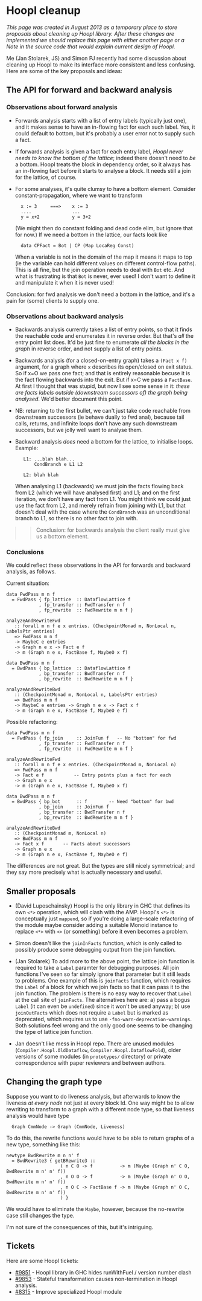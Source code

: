 # Hoopl cleanup

*This page was created in August 2013 as a temporary place to store proposals about cleaning up Hoopl library. After these changes are implemented we should replace this page with either another page or a Note in the source code that would explain current design of Hoopl.*


Me (Jan Stolarek, JS) and Simon PJ recently had some discussion about cleaning up Hoopl to make its interface more consistent and less confusing. Here are some of the key proposals and ideas:

## The API for forward and backward analysis

### Observations about forward analysis

- Forwards analysis starts with a list of entry labels (typically just one), and it makes sense to have an in-flowing fact for each such label.  Yes, it could default to bottom, but it's probably a user error not to supply such a fact.

- If forwards analysis is given a fact for each entry label, *Hoopl never needs to know the bottom of the lattice*; indeed there doesn't need to *be* a bottom.  Hoopl treats the block in dependency order, so it always has an in-flowing fact before it starts to analyse a block.  It needs still a join for the lattice, of course.

- For some analyses, it's quite clumsy to have a bottom element. Consider constant-propagation, where we want to transform

  ```wiki
    x := 3     ===>    x := 3
    ....               ...
    y = x+2            y = 3+2
  ```

  (We might then do constant folding and dead code elim, but ignore that for now.)  If we need a bottom in the lattice, our facts look like

  ```wiki
    data CPFact = Bot | CP (Map LocaReg Const)
  ```

  When a variable is not in the domain of the map it means it maps to top (ie the variable can hold different values on different control-flow paths).  This is all fine, but the join operation needs to deal with `Bot` etc.  And what is frustrating is that `Bot` is never, ever used!  I don't want to define it and manipulate it when it is never used!


Conclusion: for fwd analysis we don't need a bottom in the lattice, and it's a pain for (some) clients to supply one.

### Observations about backward analysis

- Backwards analysis currently takes a list of entry points, so
  that it finds the reachable code and enumerates it in reverse
  order.  But that's *all* the entry point list does.  It'd be just fine
  to enumerate *all the blocks in the graph* in reverse order, and not supply
  a list of entry points.

- Backwards analysis (for a closed-on-entry graph) takes a `(Fact x f)` argument, for 
  a graph where `x` describes its open/closed on exit status.  So if x=O we pass one fact; 
  and that is entirely reasonable becuse it is the fact flowing backwards into the exit.
  But if x=C we pass a `FactBase`.  At first I thought that was stupid, but now I see 
  some sense in it: *these are facts labels outside (downstream successors of) the graph being analysed*.
  We'd better document this point.

- NB: returning to the first bullet, we can't just take code
  reachable from downstream successors (ie behave dually to fwd
  anal), because tail calls, returns, and infinite loops don't
  have any such downstream successors, but we jolly well want to
  analyse them.

- Backward analysis *does* need a bottom for the lattice, to initialise loops. Example:

  ```wiki
     L1: ...blah blah...
         CondBranch e L1 L2

     L2: blah blah
  ```

  When analysing L1 (backwards) we must join the facts flowing back from L2
  (which we will have analysed first) and L1; and on the first iteration, we don't 
  have any fact from L1.  You might think we could just use the fact from L2, and 
  merely refrain from joining with L1, but that doesn't deal with the case where
  the `CondBranch` was an unconditional branch to L1, so there is no other fact
  to join with.

> >
> > Conclusion: for backwards analysis the client really must give us a bottom element.

### Conclusions


We could reflect these observations in the API for forwards and backward analysis, as follows.


Current situation:

```wiki
data FwdPass m n f
  = FwdPass { fp_lattice  :: DataflowLattice f
            , fp_transfer :: FwdTransfer n f
            , fp_rewrite  :: FwdRewrite m n f }

analyzeAndRewriteFwd
   :: forall m n f e x entries. (CheckpointMonad m, NonLocal n, LabelsPtr entries)
   => FwdPass m n f
   -> MaybeC e entries
   -> Graph n e x -> Fact e f
   -> m (Graph n e x, FactBase f, MaybeO x f)

data BwdPass m n f
  = BwdPass { bp_lattice  :: DataflowLattice f
            , bp_transfer :: BwdTransfer n f
            , bp_rewrite  :: BwdRewrite m n f }

analyzeAndRewriteBwd
   :: (CheckpointMonad m, NonLocal n, LabelsPtr entries)
   => BwdPass m n f
   -> MaybeC e entries -> Graph n e x -> Fact x f
   -> m (Graph n e x, FactBase f, MaybeO e f)
```


Possible refactoring:

```wiki
data FwdPass m n f
  = FwdPass { fp_join     :: JoinFun f   -- No "bottom" for fwd
            , fp_transfer :: FwdTransfer n f
            , fp_rewrite  :: FwdRewrite m n f }

analyzeAndRewriteFwd
   :: forall m n f e x entries. (CheckpointMonad m, NonLocal n)
   => FwdPass m n f
   -> Fact e f           -- Entry points plus a fact for each
   -> Graph n e x 
   -> m (Graph n e x, FactBase f, MaybeO x f)

data BwdPass m n f
  = BwdPass { bp_bot      :: f        -- Need "bottom" for bwd
            , bp_join     :: JoinFun f
            , bp_transfer :: BwdTransfer n f
            , bp_rewrite  :: BwdRewrite m n f }

analyzeAndRewriteBwd
   :: (CheckpointMonad m, NonLocal n)
   => BwdPass m n f
   -> Fact x f       -- Facts about successors
   -> Graph n e x
   -> m (Graph n e x, FactBase f, MaybeO e f)
```


The differences are not great. But the types are still nicely symmetrical; and they
say more precisely what is
actually necessary and useful.

## Smaller proposals

- (David Luposchainsky) Hoopl is the only library in GHC that defines its own `<*>` operation, 
  which will clash with the AMP. Hoopl's `<*>` is conceptually
  just `mappend`, so if you're doing a large-scale refactoring of the
  module maybe consider adding a suitable Monoid instance to replace `<*>`
  with `<>` (or something) before it even becomes a problem.

- Simon doesn't like the `joinInFacts` function, which is only called to possibly produce some debugging output from the join function.

- (Jan Stolarek) To add more to the above point, the lattice join function is required to take a `Label` paramter for debugging purposes. All join functions I've seen so far simply ignore that parameter but it still leads to problems. One example of this is `joinFacts` function, which requires the `Label` of a block for which we join facts so that it can pass it to the join function. The problem is there is no easy way to recover that `Label` at the call site of `joinFacts`. The alternatives here are: a) pass a bogus `Label` (it can even be `undefined`) since it won't be used anyway; b) use `joinOutFacts` which does not require a `Label` but is marked as deprecated, which requires us to use `-fno-warn-deprecation-warnings`. Both solutions feel wrong and the only good one seems to be changing the type of lattice join function.

- Jan doesn't like mess in Hoopl repo. There are unused modules (`Compiler.Hoopl.OldDataflow`, `Compiler.Hoopl.DataflowFold`), older versions of some modules (in `prototypes/` directory) or private correspondence with paper reviewers and between authors.

## Changing the graph type


Suppose you want to do liveness analysis, but afterwards to know the liveness *at every node* not just at every block Id.  One way might be to allow rewriting to transform to a graph with a different node type, so that liveness analysis would have type

```wiki
  Graph CmmNode -> Graph (CmmNode, Liveness)
```


To do this, the rewrite functions would have to be able to return graphs of a new type, something like this:

```wiki
newtype BwdRewrite m n n' f 
  = BwdRewrite3 { getBRewrite3 ::
                    ( n C O -> f          -> m (Maybe (Graph n' C O, BwdRewrite m n' n' f))
                    , n O O -> f          -> m (Maybe (Graph n' O O, BwdRewrite m n' n' f))
                    , n O C -> FactBase f -> m (Maybe (Graph n' O C, BwdRewrite m n' n' f))
                    ) }
```


We would have to eliminate the `Maybe`, however, because the no-rewrite case still changes the type.  


I'm not sure of the consequences of this, but it's intriguing.

## Tickets


Here are some Hoopl tickets: 

- [\#9851](https://gitlab.haskell.org//ghc/ghc/issues/9851) - Hoopl library in GHC hides runWithFuel / version number clash
- [\#9853](https://gitlab.haskell.org//ghc/ghc/issues/9853) - Stateful transformation causes non-termination in Hoopl analysis.
- [\#8315](https://gitlab.haskell.org//ghc/ghc/issues/8315) - Improve specialized Hoopl module
